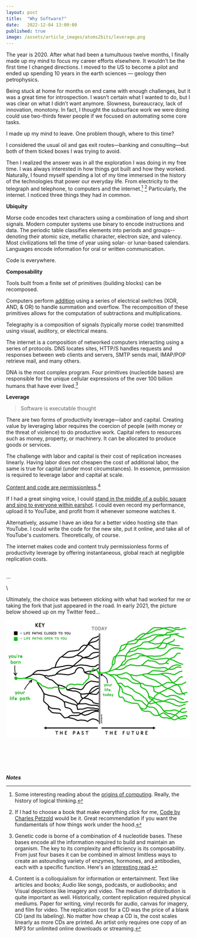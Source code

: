 ```yaml
---
layout: post
title:  "Why Software?"
date:   2022-12-04 13:00:00
published: true
image: /assets/article_images/atoms2bits/leverage.png
---
```


The year is 2020. After what had been a tumultuous twelve months, I finally made up my mind to focus my career efforts elsewhere. It wouldn’t be the first time I changed directions. I moved to the US to become a pilot and ended up spending 10 years in the earth sciences — geology then petrophysics.  

Being stuck at home for months on end came with enough challenges, but it was a great time for introspection. I wasn’t certain what I wanted to do, but I was clear on what I didn’t want anymore. Slowness, bureaucracy, lack of innovation, monotony. In fact, I thought the subsurface work we were doing could use two-thirds fewer people if we focused on automating some core tasks.  

I made up my mind to leave. One problem though, where to this time?  

I considered the usual oil and gas exit routes—banking and consulting—but both of them ticked boxes I was trying to avoid.  

Then I realized the answer was in all the exploration I was doing in my free time. I was always interested in how things got built and how they worked. Naturally, I found myself spending a lot of my time immersed in the history of the technologies that power our everyday life. From electricity to the telegraph and telephone, to computers and the internet.[^1] [^2] Particularly, the internet. I noticed three things they had in common.  

**Ubiquity**  

Morse code encodes text characters using a combination of long and short signals. Modern computer systems use binary to encode instructions and data. The periodic table classifies elements into periods and groups--denoting their atomic size, metallic character, electron size, and valency. Most civilizations tell the time of year using solar- or lunar-based calendars. Languages encode information for oral or written communication.  

Code is everywhere.  

**Composability**

Tools built from a finite set of primitives (building blocks) can be recomposed.  
  
Computers perform [addition](https://en.wikipedia.org/wiki/Adder_(electronics)) using a series of electrical switches (XOR, AND, & OR) to handle summation and overflow. The recomposition of these primitives allows for the computation of subtractions and multiplications.  

Telegraphy is a composition of signals (typically morse code) transmitted using visual, auditory, or electrical means.  

The internet is a composition of networked computers interacting using a series of protocols. DNS locates sites, HTTP/S handles requests and responses between web clients and servers, SMTP sends mail, IMAP/POP retrieve mail, and many others.   

DNA is the most complex program. Four primitives (nucleotide bases) are responsible for the unique cellular expressions of the over 100 billion humans that have ever lived.[^3]  

**Leverage**

  > Software is executable thought

There are two forms of productivity leverage—labor and capital. Creating value by leveraging labor requires the coercion of people (with money or the threat of violence) to do productive work. Capital refers to resources such as money, property, or machinery. It can be allocated to produce goods or services.  

The challenge with labor and capital is their cost of replication increases linearly. Having labor does not cheapen the cost of additional labor, the same is true for capital (under most circumstances). In essence, permission is required to leverage labor and capital at scale.  

[Content and code are permissionless](https://visualizevalue.com/blogs/feed/the-age-of-infinite-leverage).[^4]  

If I had a great singing voice, I could [stand in the middle of a public square and sing to everyone within earshot](https://youtu.be/bOZT-UpRA2Y). I could even record my performance, upload it to YouTube, and profit from it whenever someone watches it.  

Alternatively, assume I have an idea for a better video hosting site than YouTube. I could write the code for the new site, put it online, and take all of YouTube's customers. Theoretically, of course.  

The internet makes code and content truly permissionless forms of productivity leverage by offering instantaneous, global reach at negligible replication costs.  

\
...  

\

Ultimately, the choice was between sticking with what had worked for me or taking the fork that just appeared in the road. In early 2021, the picture below showed up on my Twitter feed...  

[![](/assets/article_images/atoms2bits/waitbutwhy_lifepaths.jpeg "Life Paths, by Tim Urban. I'd say the opportunity for introspection brought on by the pandemic was the most impactful in making me switch career paths. Cleansing politics from my Twitter feed (2020 was a wild one, huh?) and allowing in more technology was the next most impactful.")](https://twitter.com/waitbutwhy/status/1367871165319049221)  

\
\
\
\
\
_**Notes**_  
  
[^1]: Some interesting reading about the [origins of computing](https://www.theatlantic.com/technology/archive/2017/03/aristotle-computer/518697/). Really, the history of logical thinking.

[^2]: If I had to choose a book that make everything _click_ for me, [Code by Charles Petzold](https://en.wikipedia.org/wiki/Code:_The_Hidden_Language_of_Computer_Hardware_and_Software) would be it. Great recommendation if you want the fundamentals of how things work under the hood.

[^3]: Genetic code is borne of a combination of 4 nucleotide bases. These bases encode all the information required to build and maintain an organism. The key to its complexity and efficiency is its composability. From just four bases it can be combined in almost limitless ways to create an astounding variety of enzymes, hormones, and antibodies, each with a specific function. Here's an [interesting read](https://www.science.org/content/article/dna-could-store-all-worlds-data-one-room).

[^4]: Content is a colloquialism for information or entertainment. Text like articles and books; Audio like songs, podcasts, or audiobooks; and Visual depictions like imagery and video. The medium of distribution is quite important as well. Historically, content replication required physical mediums. Paper for writing, vinyl records for audio, canvas for imagery, and film for video. The replication cost for a CD was the price of a blank CD (and its labeling). No matter how cheap a CD is, the cost scales linearly as more CDs are printed. An artist only requires one copy of an MP3 for unlimited online downloads or streaming.
